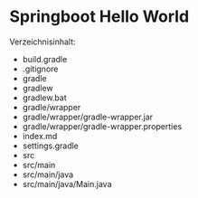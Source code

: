 Springboot Hello World
======================

Verzeichnisinhalt:

- build.gradle
- .gitignore
- gradle
- gradlew
- gradlew.bat
- gradle/wrapper
- gradle/wrapper/gradle-wrapper.jar
- gradle/wrapper/gradle-wrapper.properties
- index.md
- settings.gradle
- src
- src/main
- src/main/java
- src/main/java/Main.java
